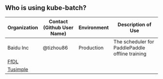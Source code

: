 ## Who is using kube-batch?

| Organization | Contact (Github User Name) | Environment | Description of Use |
| ------------- | ------------- | ------------- | ------------- |
| Baidu Inc |@tizhou86| Production | The scheduler for PaddlePaddle offline training |
| [FfDL](http://github.com/ffdl)|| |  |
| [Tusimple](https://www.tusimple.com)|| |  |